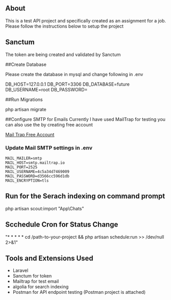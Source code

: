 
## About 

This is a test API project and specifically created as an assignment for a job. Please follow the instructions below to setup the project

## Sanctum 
The token are being created and validated by Sanctum

##Create Database

Please create the database in mysql and change following in .env 

DB_HOST=127.0.0.1
DB_PORT=3306
DB_DATABASE=future
DB_USERNAME=root
DB_PASSWORD=

##Run Migrations

php artisan migrate

##Configure SMTP for Emails
Currently I have used MailTrap for testing you can also use the by creating free account 

[Mail Trap Free Account ](https://mailtrap.io/public-api)

### Update Mail SMTP settings in .env
	MAIL_MAILER=smtp
	MAIL_HOST=smtp.mailtrap.io
	MAIL_PORT=2525
	MAIL_USERNAME=4c5a34d7469009
	MAIL_PASSWORD=d3566cc596d1db
	MAIL_ENCRYPTION=tls

## Run for the Serach indexing on command prompt
php artisan scout:import "App\Chats"
## Scchedule Cron for Status Change
"* * * * * cd /path-to-your-project && php artisan schedule:run >> /dev/null 2>&1"


## Tools and Extensions Used

* Laravel 
* Sanctum for token
* Mailtrap for test email
* algolia for search indexing
* Postman for API endpoint testing (Postman project is attached)
